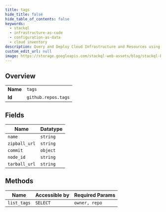 ```yaml
---
title: tags
hide_title: false
hide_table_of_contents: false
keywords:
  - stackql
  - infrastructure-as-code
  - configuration-as-data
  - cloud inventory
description: Query and Deploy Cloud Infrastructure and Resources using SQL
custom_edit_url: null
image: https://storage.googleapis.com/stackql-web-assets/blog/stackql-blog-post-featured-image.png
---
```

  
    

## Overview
<table><tbody>
<tr><td><b>Name</b></td><td><code>tags</code></td></tr>
<tr><td><b>Id</b></td><td><code>github.repos.tags</code></td></tr>
</tbody></table>

## Fields
| Name | Datatype |
| ---- | -------- |
| `name` | `string` |
| `zipball_url` | `string` |
| `commit` | `object` |
| `node_id` | `string` |
| `tarball_url` | `string` |
## Methods
| Name | Accessible by | Required Params |
| ---- | ------------- | --------------- |
| `list_tags` | `SELECT` | `owner, repo` |
